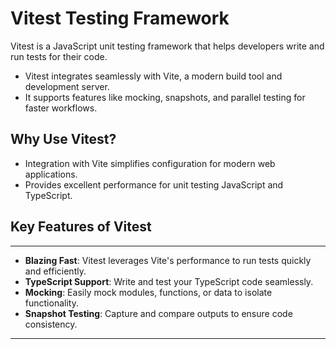 # Vitest Testing Framework

<span class="emphasis">Vitest</span> is a <span class="emphasis">JavaScript</span> <span class="secondEmphasis">unit testing framework</span> that helps developers <span class="emphasis">write</span> and <span class="emphasis">run</span> <span class="secondEmphasis">tests</span> for their code.

- Vitest integrates seamlessly with Vite, a modern build tool and development server.
- It supports features like mocking, snapshots, and parallel testing for faster workflows.

## Why Use Vitest?

- Integration with Vite simplifies configuration for modern web applications.
- Provides excellent performance for unit testing JavaScript and TypeScript.

## Key Features of Vitest  
---

- **Blazing Fast**: Vitest leverages Vite's performance to run tests quickly and efficiently.
- **TypeScript Support**: Write and test your TypeScript code seamlessly.
- **Mocking**: Easily mock modules, functions, or data to isolate functionality.
- **Snapshot Testing**: Capture and compare outputs to ensure code consistency.

---
